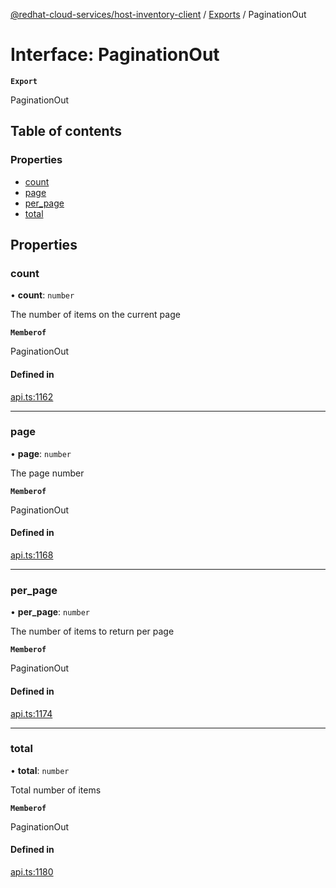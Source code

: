 [@redhat-cloud-services/host-inventory-client](../README.md) / [Exports](../modules.md) / PaginationOut

# Interface: PaginationOut

**`Export`**

PaginationOut

## Table of contents

### Properties

- [count](PaginationOut.md#count)
- [page](PaginationOut.md#page)
- [per\_page](PaginationOut.md#per_page)
- [total](PaginationOut.md#total)

## Properties

### count

• **count**: `number`

The number of items on the current page

**`Memberof`**

PaginationOut

#### Defined in

[api.ts:1162](https://github.com/RedHatInsights/javascript-clients/blob/main/packages/host-inventory/api.ts#L1162)

___

### page

• **page**: `number`

The page number

**`Memberof`**

PaginationOut

#### Defined in

[api.ts:1168](https://github.com/RedHatInsights/javascript-clients/blob/main/packages/host-inventory/api.ts#L1168)

___

### per\_page

• **per\_page**: `number`

The number of items to return per page

**`Memberof`**

PaginationOut

#### Defined in

[api.ts:1174](https://github.com/RedHatInsights/javascript-clients/blob/main/packages/host-inventory/api.ts#L1174)

___

### total

• **total**: `number`

Total number of items

**`Memberof`**

PaginationOut

#### Defined in

[api.ts:1180](https://github.com/RedHatInsights/javascript-clients/blob/main/packages/host-inventory/api.ts#L1180)

